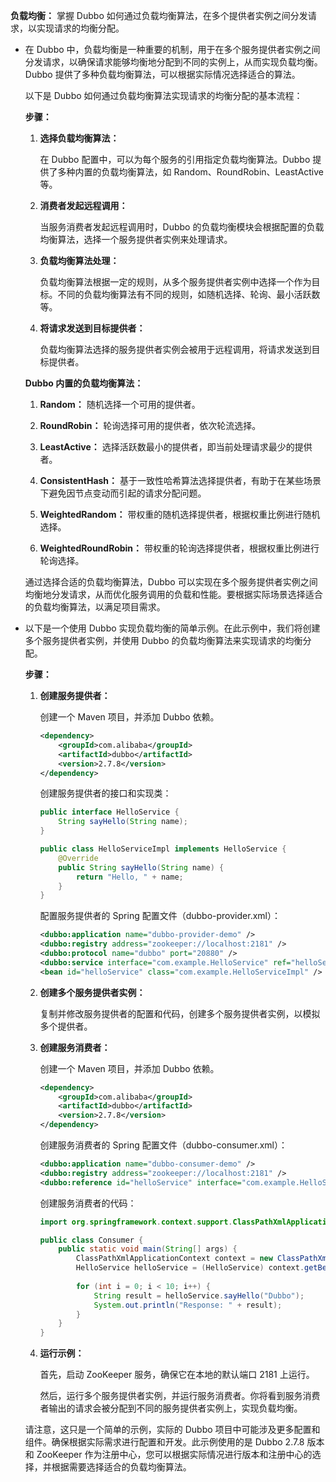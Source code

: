 **负载均衡：** 掌握 Dubbo 如何通过负载均衡算法，在多个提供者实例之间分发请求，以实现请求的均衡分配。

- 在 Dubbo 中，负载均衡是一种重要的机制，用于在多个服务提供者实例之间分发请求，以确保请求能够均衡地分配到不同的实例上，从而实现负载均衡。Dubbo 提供了多种负载均衡算法，可以根据实际情况选择适合的算法。

  以下是 Dubbo 如何通过负载均衡算法实现请求的均衡分配的基本流程：

  **步骤：**

  1. **选择负载均衡算法：**

     在 Dubbo 配置中，可以为每个服务的引用指定负载均衡算法。Dubbo 提供了多种内置的负载均衡算法，如 Random、RoundRobin、LeastActive 等。

  2. **消费者发起远程调用：**

     当服务消费者发起远程调用时，Dubbo 的负载均衡模块会根据配置的负载均衡算法，选择一个服务提供者实例来处理请求。

  3. **负载均衡算法处理：**

     负载均衡算法根据一定的规则，从多个服务提供者实例中选择一个作为目标。不同的负载均衡算法有不同的规则，如随机选择、轮询、最小活跃数等。

  4. **将请求发送到目标提供者：**

     负载均衡算法选择的服务提供者实例会被用于远程调用，将请求发送到目标提供者。

  **Dubbo 内置的负载均衡算法：**

  1. **Random：** 随机选择一个可用的提供者。

  2. **RoundRobin：** 轮询选择可用的提供者，依次轮流选择。

  3. **LeastActive：** 选择活跃数最小的提供者，即当前处理请求最少的提供者。

  4. **ConsistentHash：** 基于一致性哈希算法选择提供者，有助于在某些场景下避免因节点变动而引起的请求分配问题。

  5. **WeightedRandom：** 带权重的随机选择提供者，根据权重比例进行随机选择。

  6. **WeightedRoundRobin：** 带权重的轮询选择提供者，根据权重比例进行轮询选择。

  通过选择合适的负载均衡算法，Dubbo 可以实现在多个服务提供者实例之间均衡地分发请求，从而优化服务调用的负载和性能。要根据实际场景选择适合的负载均衡算法，以满足项目需求。

- 以下是一个使用 Dubbo 实现负载均衡的简单示例。在此示例中，我们将创建多个服务提供者实例，并使用 Dubbo 的负载均衡算法来实现请求的均衡分配。

  **步骤：**

  1. **创建服务提供者：**

     创建一个 Maven 项目，并添加 Dubbo 依赖。

     ```xml
     <dependency>
         <groupId>com.alibaba</groupId>
         <artifactId>dubbo</artifactId>
         <version>2.7.8</version>
     </dependency>
     ```

     创建服务提供者的接口和实现类：

     ```java
     public interface HelloService {
         String sayHello(String name);
     }
     ```

     ```java
     public class HelloServiceImpl implements HelloService {
         @Override
         public String sayHello(String name) {
             return "Hello, " + name;
         }
     }
     ```

     配置服务提供者的 Spring 配置文件（dubbo-provider.xml）：

     ```xml
     <dubbo:application name="dubbo-provider-demo" />
     <dubbo:registry address="zookeeper://localhost:2181" />
     <dubbo:protocol name="dubbo" port="20880" />
     <dubbo:service interface="com.example.HelloService" ref="helloService" />
     <bean id="helloService" class="com.example.HelloServiceImpl" />
     ```

  2. **创建多个服务提供者实例：**

     复制并修改服务提供者的配置和代码，创建多个服务提供者实例，以模拟多个提供者。

  3. **创建服务消费者：**

     创建一个 Maven 项目，并添加 Dubbo 依赖。

     ```xml
     <dependency>
         <groupId>com.alibaba</groupId>
         <artifactId>dubbo</artifactId>
         <version>2.7.8</version>
     </dependency>
     ```

     创建服务消费者的 Spring 配置文件（dubbo-consumer.xml）：

     ```xml
     <dubbo:application name="dubbo-consumer-demo" />
     <dubbo:registry address="zookeeper://localhost:2181" />
     <dubbo:reference id="helloService" interface="com.example.HelloService" loadbalance="random" />
     ```

     创建服务消费者的代码：

     ```java
     import org.springframework.context.support.ClassPathXmlApplicationContext;
     
     public class Consumer {
         public static void main(String[] args) {
             ClassPathXmlApplicationContext context = new ClassPathXmlApplicationContext("dubbo-consumer.xml");
             HelloService helloService = (HelloService) context.getBean("helloService");
             
             for (int i = 0; i < 10; i++) {
                 String result = helloService.sayHello("Dubbo");
                 System.out.println("Response: " + result);
             }
         }
     }
     ```

  4. **运行示例：**

     首先，启动 ZooKeeper 服务，确保它在本地的默认端口 2181 上运行。

     然后，运行多个服务提供者实例，并运行服务消费者。你将看到服务消费者输出的请求会被分配到不同的服务提供者实例上，实现负载均衡。

  请注意，这只是一个简单的示例，实际的 Dubbo 项目中可能涉及更多配置和组件。确保根据实际需求进行配置和开发。此示例使用的是 Dubbo 2.7.8 版本和 ZooKeeper 作为注册中心，您可以根据实际情况进行版本和注册中心的选择，并根据需要选择适合的负载均衡算法。